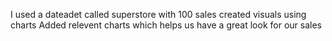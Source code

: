  I used a dateadet called superstore with 100 sales 
created visuals using charts 
Added relevent charts which helps us have a great look for our sales 
